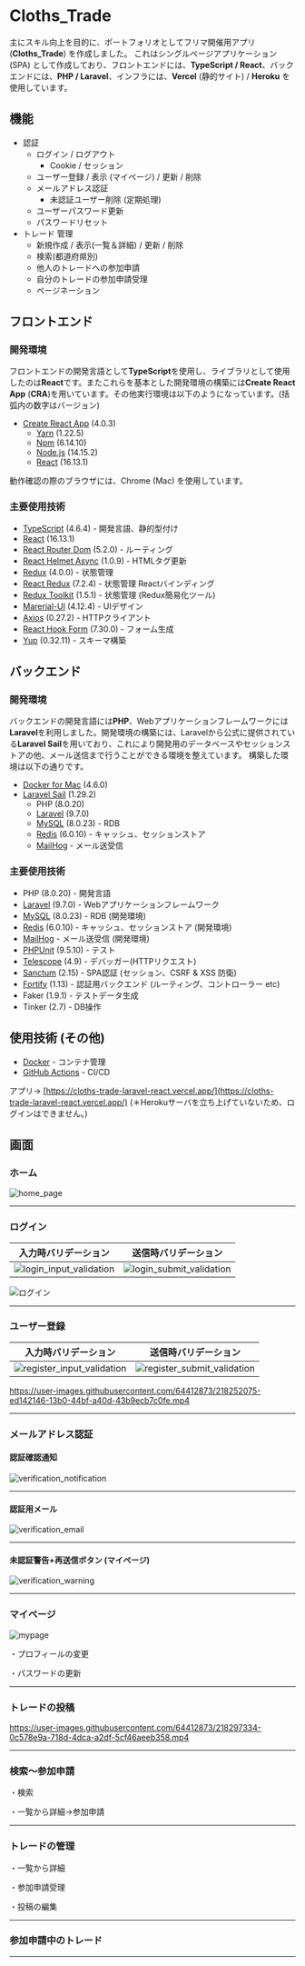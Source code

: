# Cloths_Trade

主にスキル向上を目的に、ポートフォリオとしてフリマ開催用アプリ (**Cloths_Trade**) を作成しました。 
これはシングルページアプリケーション (SPA) として作成しており、フロントエンドには、**TypeScript / React**、バックエンドには、**PHP / Laravel**、インフラには、**Vercel** (静的サイト) / **Heroku**  を使用しています。



## 機能

- 認証
  - ログイン / ログアウト
    - Cookie / セッション
  - ユーザー登録 / 表示 (マイページ) / 更新 / 削除
  - メールアドレス認証
    - 未認証ユーザー削除 (定期処理)
  - ユーザーパスワード更新
  - パスワードリセット
- トレード 管理
  - 新規作成 / 表示(一覧＆詳細) / 更新 / 削除
  - 検索(都道府県別)
  - 他人のトレードへの参加申請
  - 自分のトレードの参加申請受理
  - ページネーション



## フロントエンド
### 開発環境 
フロントエンドの開発言語として**TypeScript**を使用し、ライブラリとして使用したのは**React**です。またこれらを基本とした開発環境の構築には**Create React App** (**CRA**)を用いています。その他実行環境は以下のようになっています。(括弧内の数字はバージョン) 

- [Create React App](https://create-react-app.dev) (4.0.3)
  - [Yarn](https://yarnpkg.com/) (1.22.5)
  - [Npm](https://www.npmjs.com/) (6.14.10)
  - [Node.js](https://nodejs.org/) (14.15.2)
  - [React](https://reactjs.org) (16.13.1)

動作確認の際のブラウザには、Chrome (Mac) を使用しています。  


### 主要使用技術
- [TypeScript](https://www.typescriptlang.org/) (4.6.4) - 開発言語、静的型付け
- [React](https://reactjs.org) (16.13.1)
- [React Router Dom](https://reactrouter.com/web/guides/quick-start) (5.2.0) - ルーティング
- [React Helmet Async](https://github.com/staylor/react-helmet-async) (1.0.9) - HTMLタグ更新
- [Redux](https://redux.js.org) (4.0.0) - 状態管理
- [React Redux](https://react-redux.js.org) (7.2.4) - 状態管理 Reactバインディング
- [Redux Toolkit](https://redux-toolkit.js.org) (1.5.1) - 状態管理 (Redux簡易化ツール)
- [Marerial-UI](https://material-ui.com) (4.12.4) - UIデザイン
- [Axios](https://github.com/axios/axios) (0.27.2) - HTTPクライアント
- [React Hook Form](https://react-hook-form.com/) (7.30.0) - フォーム生成
- [Yup](https://github.com/jquense/yup) (0.32.11) - スキーマ構築



## バックエンド
### 開発環境 
バックエンドの開発言語には**PHP**、Webアプリケーションフレームワークには**Laravel**を利用しました。開発環境の構築には、Laravelから公式に提供されている**Laravel Sail**を用いており、これにより開発用のデータベースやセッションストアの他、メール送信まで行うことができる環境を整えています。 構築した環境は以下の通りです。  

- [Docker for Mac](https://docs.docker.com/desktop/mac/release-notes/) (4.6.0)
- [Laravel Sail](https://laravel.com/docs/8.x/sail) (1.29.2)
  - PHP (8.0.20)
  - [Laravel](https://laravel.com/) (9.7.0)
  - [MySQL](https://www.mysql.com/) (8.0.23) - RDB
  - [Redis](https://redis.io/) (6.0.10) - キャッシュ、セッションストア
  - [MailHog](https://github.com/mailhog/MailHog) - メール送受信


### 主要使用技術
- PHP (8.0.20) - 開発言語
- [Laravel](https://laravel.com/) (9.7.0) - Webアプリケーションフレームワーク
- [MySQL](https://www.mysql.com/) (8.0.23) - RDB (開発環境)
- [Redis](https://redis.io/) (6.0.10) - キャッシュ、セッションストア (開発環境)
- [MailHog](https://github.com/mailhog/MailHog) - メール送受信 (開発環境)
- [PHPUnit](https://phpunit.de/) (9.5.10) - テスト
- [Telescope](https://laravel.com/docs/8.x/telescope) (4.9) - デバッガー(HTTPリクエスト)
- [Sanctum](https://laravel.com/docs/8.x/sanctum) (2.15) - SPA認証 (セッション、CSRF & XSS 防衛)
- [Fortify](https://laravel.com/docs/8.x/fortify) (1.13) - 認証用バックエンド (ルーティング、コントローラー etc)
- Faker (1.9.1) - テストデータ生成
- Tinker (2.7) - DB操作



## 使用技術 (その他)
- [Docker](https://docs.docker.com/desktop/mac/release-notes/) - コンテナ管理
- [GitHub Actions](https://docs.github.com/actions) - CI/CD

アプリ→ [https://cloths-trade-laravel-react.vercel.app/](https://cloths-trade-laravel-react.vercel.app/)
(＊Herokuサーバを立ち上げていないため、ログインはできません。)



## 画面
### ホーム
![home_page](https://user-images.githubusercontent.com/64412873/218245370-a14093a5-12ab-46ac-baf3-841d70536fcc.png)

---

### ログイン

| 入力時バリデーション | 送信時バリデーション |
| -- | -- |
| ![login_input_validation](https://user-images.githubusercontent.com/64412873/218248330-f92e326e-b7b3-40fb-9893-eadf9b1c8ef1.png) | ![login_submit_validation](https://user-images.githubusercontent.com/64412873/218247908-a74f7e81-db61-4e0e-a5b8-aeecfb403daa.png) |

![ログイン](https://user-images.githubusercontent.com/64412873/218251371-ee1015d1-a2c7-4a8f-a614-ea629518ebeb.gif)

---

### ユーザー登録

| 入力時バリデーション | 送信時バリデーション |
| -- | -- |
| ![register_input_validation](https://user-images.githubusercontent.com/64412873/218248210-9dcf6ae7-cee9-4753-9abd-545b307d6235.png) | ![register_submit_validation](https://user-images.githubusercontent.com/64412873/218248233-f7bad4cb-a01e-4208-b714-03b30d7d0558.png) |

https://user-images.githubusercontent.com/64412873/218252075-ed142146-13b0-44bf-a40d-43b9ecb7c0fe.mp4

---

### メールアドレス認証

#### 認証確認通知

![verification_notification](https://user-images.githubusercontent.com/64412873/218248804-a3d60fa6-6ea5-4752-99de-51ddd52b9d7c.png)

---

#### 認証用メール

![verification_email](https://user-images.githubusercontent.com/64412873/218248806-dd54df2c-1734-4915-9cbd-6dc38f20f850.png)

---

#### 未認証警告+再送信ボタン (マイページ)

![verification_warning](https://user-images.githubusercontent.com/64412873/218250086-12646bd6-6f8a-4f04-99bb-6a890e45f495.png)

---

### マイページ

![mypage](https://user-images.githubusercontent.com/64412873/218248502-d24b59c1-0472-4150-be4d-9312cfdff9a3.png)

・プロフィールの変更

・パスワードの更新

---

### トレードの投稿

https://user-images.githubusercontent.com/64412873/218297334-0c578e9a-718d-4dca-a2df-5cf46aeeb358.mp4


---

### 検索〜参加申請

・検索

・一覧から詳細→参加申請

---

### トレードの管理

・一覧から詳細

・参加申請受理

・投稿の編集

---

### 参加申請中のトレード

---
